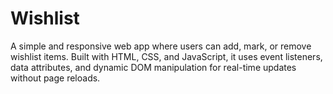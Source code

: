 # Wishlist
A simple and responsive web app where users can add, mark, or remove wishlist items. Built with HTML, CSS, and JavaScript, it uses event listeners, data attributes, and dynamic DOM manipulation for real-time updates without page reloads.
